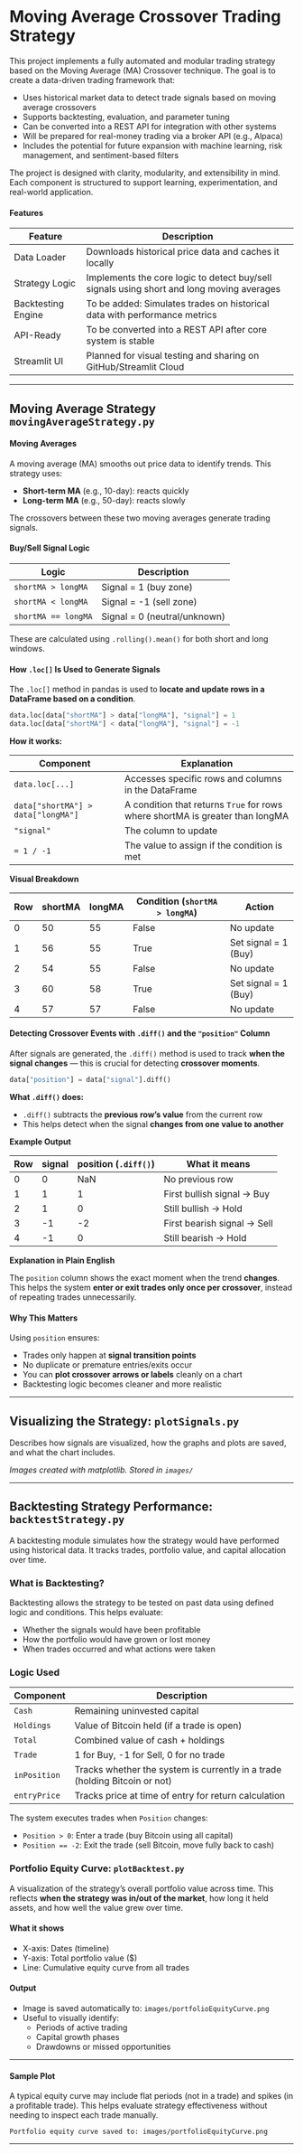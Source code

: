 # Moving Average Crossover Trading Strategy

This project implements a fully automated and modular trading strategy based on the Moving Average (MA) Crossover technique. The goal is to create a data-driven trading framework that:

- Uses historical market data to detect trade signals based on moving average crossovers
- Supports backtesting, evaluation, and parameter tuning
- Can be converted into a REST API for integration with other systems
- Will be prepared for real-money trading via a broker API (e.g., Alpaca)
- Includes the potential for future expansion with machine learning, risk management, and sentiment-based filters

The project is designed with clarity, modularity, and extensibility in mind. Each component is structured to support learning, experimentation, and real-world application.

#### Features

| Feature               | Description                                                                            |
|-----------------------|----------------------------------------------------------------------------------------|
| Data Loader        | Downloads historical price data and caches it locally                                 |
| Strategy Logic     | Implements the core logic to detect buy/sell signals using short and long moving averages |
| Backtesting Engine | To be added: Simulates trades on historical data with performance metrics             |
| API-Ready          | To be converted into a REST API after core system is stable                           |
| Streamlit UI       | Planned for visual testing and sharing on GitHub/Streamlit Cloud                      |

---

## Moving Average Strategy `movingAverageStrategy.py`

#### Moving Averages

A moving average (MA) smooths out price data to identify trends. This strategy uses:

- **Short-term MA** (e.g., 10-day): reacts quickly
- **Long-term MA** (e.g., 50-day): reacts slowly

The crossovers between these two moving averages generate trading signals.

#### Buy/Sell Signal Logic

| Logic                         | Description                               |
|------------------------------|-------------------------------------------|
| `shortMA > longMA`           | Signal = 1 (buy zone)                     |
| `shortMA < longMA`           | Signal = -1 (sell zone)                   |
| `shortMA == longMA`          | Signal = 0 (neutral/unknown)              |

These are calculated using `.rolling().mean()` for both short and long windows.

#### How `.loc[]` Is Used to Generate Signals

The `.loc[]` method in pandas is used to **locate and update rows in a DataFrame based on a condition**.

```python
data.loc[data["shortMA"] > data["longMA"], "signal"] = 1
data.loc[data["shortMA"] < data["longMA"], "signal"] = -1
```

**How it works:**

| Component | Explanation |
|-----------|-------------|
| `data.loc[...]`         | Accesses specific rows and columns in the DataFrame |
| `data["shortMA"] > data["longMA"]` | A condition that returns `True` for rows where shortMA is greater than longMA |
| `"signal"`              | The column to update |
| `= 1 / -1`              | The value to assign if the condition is met |

**Visual Breakdown**

| Row | shortMA | longMA | Condition (`shortMA > longMA`) | Action |
|-----|---------|--------|----------------------------------|--------|
| 0   | 50      | 55     | False                           | No update  
| 1   | 56      | 55     | True                            | Set signal = 1 (Buy)  
| 2   | 54      | 55     | False                           | No update  
| 3   | 60      | 58     | True                            | Set signal = 1 (Buy)  
| 4   | 57      | 57     | False                           | No update  

#### Detecting Crossover Events with `.diff()` and the `"position"` Column

After signals are generated, the `.diff()` method is used to track **when the signal changes** — this is crucial for detecting **crossover moments**.

```python
data["position"] = data["signal"].diff()
```

**What `.diff()` does:**

- `.diff()` subtracts the **previous row’s value** from the current row
- This helps detect when the signal **changes from one value to another**

**Example Output**

| Row | signal | position (`.diff()`) | What it means      |
|-----|--------|----------------------|---------------------|
| 0   | 0      | NaN                  | No previous row  
| 1   | 1      | 1                    | First bullish signal → Buy  
| 2   | 1      | 0                    | Still bullish → Hold  
| 3   | -1     | -2                   | First bearish signal → Sell  
| 4   | -1     | 0                    | Still bearish → Hold  


**Explanation in Plain English**

The `position` column shows the exact moment when the trend **changes**.  
This helps the system **enter or exit trades only once per crossover**, instead of repeating trades unnecessarily.


#### Why This Matters

Using `position` ensures:
- Trades only happen at **signal transition points**
- No duplicate or premature entries/exits occur
- You can **plot crossover arrows or labels** cleanly on a chart
- Backtesting logic becomes cleaner and more realistic

---

## Visualizing the Strategy: `plotSignals.py`

Describes how signals are visualized, how the graphs and plots are saved, and what the chart includes.

*Images created with matplotlib. Stored in `images/`*

---

## Backtesting Strategy Performance: `backtestStrategy.py`

A backtesting module simulates how the strategy would have performed using historical data. It tracks trades, portfolio value, and capital allocation over time.

### What is Backtesting?

Backtesting allows the strategy to be tested on past data using defined logic and conditions. This helps evaluate:

- Whether the signals would have been profitable
- How the portfolio would have grown or lost money
- When trades occurred and what actions were taken

### Logic Used

| Component     | Description                                                                 |
|---------------|-----------------------------------------------------------------------------|
| `Cash`        | Remaining uninvested capital                                                |
| `Holdings`    | Value of Bitcoin held (if a trade is open)                                  |
| `Total`       | Combined value of cash + holdings                                           |
| `Trade`       | 1 for Buy, -1 for Sell, 0 for no trade                                       |
| `inPosition`  | Tracks whether the system is currently in a trade (holding Bitcoin or not)  |
| `entryPrice`  | Tracks price at time of entry for return calculation                        |

The system executes trades when `Position` changes:

- `Position > 0`: Enter a trade (buy Bitcoin using all capital)
- `Position == -2`: Exit the trade (sell Bitcoin, move fully back to cash)

### Portfolio Equity Curve: `plotBacktest.py`

A visualization of the strategy’s overall portfolio value across time. This reflects **when the strategy was in/out of the market**, how long it held assets, and how well the value grew over time.

#### What it shows

- X-axis: Dates (timeline)
- Y-axis: Total portfolio value ($)
- Line: Cumulative equity curve from all trades

#### Output

- Image is saved automatically to: `images/portfolioEquityCurve.png`
- Useful to visually identify:
  - Periods of active trading
  - Capital growth phases
  - Drawdowns or missed opportunities

---

#### Sample Plot

A typical equity curve may include flat periods (not in a trade) and spikes (in a profitable trade). This helps evaluate strategy effectiveness without needing to inspect each trade manually.

```
Portfolio equity curve saved to: images/portfolioEquityCurve.png
```

---
